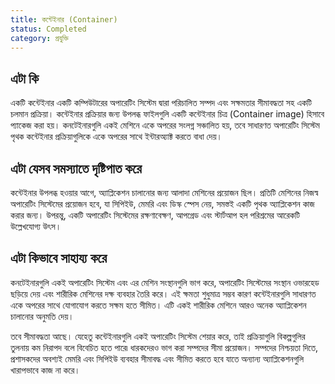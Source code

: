 ```yaml
---
title: কন্টেইনার (Container)
status: Completed
category: প্রযুক্তি
---
```


## এটা কি

একটি কন্টেইনার একটি কম্পিউটারের অপারেটিং সিস্টেম দ্বারা পরিচালিত সম্পদ এবং সক্ষমতার সীমাবদ্ধতা সহ একটি চলমান প্রক্রিয়া। কন্টেইনার প্রক্রিয়ার জন্য উপলব্ধ ফাইলগুলি একটি কন্টেইনার চিত্র (Container image) হিসাবে প্যাকেজ করা হয়। কনটেইনারগুলি একই মেশিনে একে অপরের সংলগ্ন সঞ্চালিত হয়, তবে সাধারণত অপারেটিং সিস্টেম পৃথক কন্টেইনার প্রক্রিয়াগুলিকে একে অপরের সাথে ইন্টারঅ্যাক্ট করতে বাধা দেয়।


## এটা যেসব সমস্যাতে দৃষ্টিপাত করে

কন্টেইনার উপলব্ধ হওয়ার আগে, অ্যাপ্লিকেশন চালানোর জন্য আলাদা মেশিনের প্রয়োজন ছিল। প্রতিটি মেশিনের নিজস্ব অপারেটিং সিস্টেমের প্রয়োজন হবে, যা সিপিইউ, মেমরি এবং ডিস্ক স্পেস নেয়, সমস্তই একটি পৃথক অ্যাপ্লিকেশন কাজ করার জন্য। উপরন্তু, একটি অপারেটিং সিস্টেমের রক্ষণাবেক্ষণ, আপগ্রেড এবং স্টার্টআপ হল পরিশ্রমের আরেকটি উল্লেখযোগ্য উৎস।

## এটা কিভাবে সাহায্য করে

কনটেইনারগুলি একই অপারেটিং সিস্টেম এবং এর মেশিন সংস্থানগুলি ভাগ করে, অপারেটিং সিস্টেমের সংস্থান ওভারহেড ছড়িয়ে দেয় এবং শারীরিক মেশিনের দক্ষ ব্যবহার তৈরি করে। এই ক্ষমতা শুধুমাত্র সম্ভব কারণ কন্টেইনারগুলি সাধারণত একে অপরের সাথে যোগাযোগ করতে সক্ষম হতে সীমিত। এটি একই শারীরিক মেশিনে আরও অনেক অ্যাপ্লিকেশন চালানোর অনুমতি দেয়।


তবে সীমাবদ্ধতা আছে। যেহেতু কন্টেইনারগুলি একই অপারেটিং সিস্টেম শেয়ার করে, তাই প্রক্রিয়াগুলি বিকল্পগুলির তুলনায় কম নিরাপদ বলে বিবেচিত হতে পারে৷ ধারকদেরও ভাগ করা সম্পদের সীমা প্রয়োজন। সম্পদের নিশ্চয়তা দিতে, প্রশাসকদের অবশ্যই মেমরি এবং সিপিইউ ব্যবহার সীমাবদ্ধ এবং সীমিত করতে হবে যাতে অন্যান্য অ্যাপ্লিকেশনগুলি খারাপভাবে কাজ না করে।
